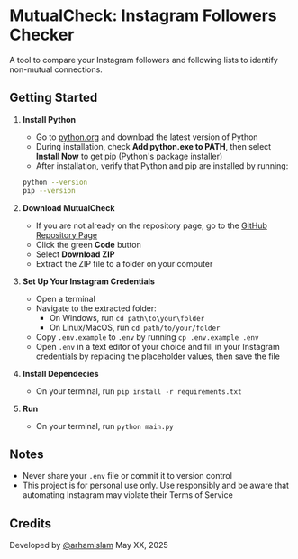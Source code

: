 # MutualCheck: Instagram Followers Checker
A tool to compare your Instagram followers and following lists to identify non-mutual connections.

## Getting Started
1. **Install Python**
    - Go to [python.org](https://www.python.org/) and download the latest version of Python
    - During installation, check **Add python.exe to PATH**, then select **Install Now** to get pip (Python's package installer)
    - After installation, verify that Python and pip are installed by running:
    ```bash
    python --version
    pip --version
    ```

2. **Download MutualCheck**
    - If you are not already on the repository page, go to the [GitHub Repository Page](https://github.com/arhamislam/mutual-check)
    - Click the green **Code** button
    - Select **Download ZIP**
    - Extract the ZIP file to a folder on your computer

3. **Set Up Your Instagram Credentials**
    - Open a terminal
    - Navigate to the extracted folder:
        - On Windows, run `cd path\to\your\folder`
        - On Linux/MacOS, run `cd path/to/your/folder`
    - Copy `.env.example` to `.env` by running `cp .env.example .env`
    - Open `.env` in a text editor of your choice and fill in your Instagram credentials by replacing the placeholder values, then save the file

4. **Install Dependecies**
    - On your terminal, run `pip install -r requirements.txt`

5. **Run**
    - On your terminal, run `python main.py`

## Notes
- Never share your `.env` file or commit it to version control
- This project is for personal use only. Use responsibly and be aware that automating Instagram may violate their Terms of Service

## Credits
Developed by [@arhamislam](https://github.com/arhamislam)
May XX, 2025
